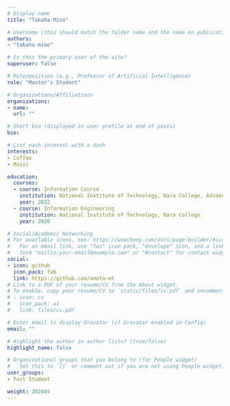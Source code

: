 ```yaml
---
# Display name
title: "Takaha Mino"

# Username (this should match the folder name and the name on publications)
authors:
- "takaha-mino"

# Is this the primary user of the site?
superuser: false

# Role/position (e.g., Professor of Artificial Intelligence)
role: "Master's Student"

# Organizations/Affiliations
organizations:
- name: 
  url: ""

# Short bio (displayed in user profile at end of posts)
bio: 

# List each interest with a dash
interests:
- Coffee
- Music

education:
  courses:
  - course: Information Course
    institution: National Institute of Technology, Nara College, Advanced Course
    year: 2022
  - course: Information Engineering
    institution: National Institute of Technology, Nara College
    year: 2020

# Social/Academic Networking
# For available icons, see: https://wowchemy.com/docs/page-builder/#icons
#   For an email link, use "fas" icon pack, "envelope" icon, and a link in the
#   form "mailto:your-email@example.com" or "#contact" for contact widget.
social:
- icon: github
  icon_pack: fab
  link: https://github.com/amota-mt
# Link to a PDF of your resume/CV from the About widget.
# To enable, copy your resume/CV to `static/files/cv.pdf` and uncomment the lines below.
# - icon: cv
#   icon_pack: ai
#   link: files/cv.pdf

# Enter email to display Gravatar (if Gravatar enabled in Config)
email: ""

# Highlight the author in author lists? (true/false)
highlight_name: false

# Organizational groups that you belong to (for People widget)
#   Set this to `[]` or comment out if you are not using People widget.
user_groups:
- Past Student

weight: 202404
---
```

